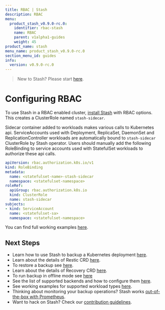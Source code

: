 ```yaml
---
title: RBAC | Stash
description: RBAC
menu:
  product_stash_v0.9.0-rc.0:
    identifier: rbac-stash
    name: RBAC
    parent: v1alpha1-guides
    weight: 45
product_name: stash
menu_name: product_stash_v0.9.0-rc.0
section_menu_id: guides
info:
  version: v0.9.0-rc.0
---
```


> New to Stash? Please start [here](/products/stash/v0.9.0-rc.0/concepts/README).

# Configuring RBAC

To use Stash in a RBAC enabled cluster, [install Stash](/products/stash/v0.9.0-rc.0/setup/install) with RBAC options. This creates a ClusterRole named `stash-sidecar`.

Sidecar container added to workloads makes various calls to Kubernetes api. ServiceAccounts used with Deployment, ReplicaSet, DaemonSet and ReplicationController workloads are automatically bound to `stash-sidecar` ClusterRole by Stash operator. Users should manually add the following RoleBinding to service accounts used with StatefulSet workloads to authorize these api calls.

```yaml
apiVersion: rbac.authorization.k8s.io/v1
kind: RoleBinding
metadata:
  name: <statefulset-name>-stash-sidecar
  namespace: <statefulset-namespace>
roleRef:
  apiGroup: rbac.authorization.k8s.io
  kind: ClusterRole
  name: stash-sidecar
subjects:
- kind: ServiceAccount
  name: <statefulset-sa>
  namespace: <statefulset-namespace>
```

You can find full working examples [here](/products/stash/v0.9.0-rc.0/guides/v1alpha1/workloads).

## Next Steps

- Learn how to use Stash to backup a Kubernetes deployment [here](/products/stash/v0.9.0-rc.0/guides/v1alpha1/backup).
- Learn about the details of Restic CRD [here](/products/stash/v0.9.0-rc.0/concepts/crds/v1alpha1/restic).
- To restore a backup see [here](/products/stash/v0.9.0-rc.0/guides/v1alpha1/restore).
- Learn about the details of Recovery CRD [here](/products/stash/v0.9.0-rc.0/concepts/crds/v1alpha1/recovery).
- To run backup in offline mode see [here](/products/stash/v0.9.0-rc.0/guides/v1alpha1/offline_backup)
- See the list of supported backends and how to configure them [here](/products/stash/v0.9.0-rc.0/guides/v1alpha1/backends/overview).
- See working examples for supported workload types [here](/products/stash/v0.9.0-rc.0/guides/v1alpha1/workloads).
- Thinking about monitoring your backup operations? Stash works [out-of-the-box with Prometheus](/products/stash/v0.9.0-rc.0/guides/v1alpha1/monitoring/overview).
- Want to hack on Stash? Check our [contribution guidelines](/products/stash/v0.9.0-rc.0/CONTRIBUTING).
